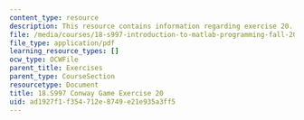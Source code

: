 ```yaml
---
content_type: resource
description: This resource contains information regarding exercise 20.
file: /media/courses/18-s997-introduction-to-matlab-programming-fall-2011/ad1927f1f354712e8749e21e935a3ff5_MIT18_S997F11_Exercise_20.pdf
file_type: application/pdf
learning_resource_types: []
ocw_type: OCWFile
parent_title: Exercises
parent_type: CourseSection
resourcetype: Document
title: 18.S997 Conway Game Exercise 20
uid: ad1927f1-f354-712e-8749-e21e935a3ff5
---
```

